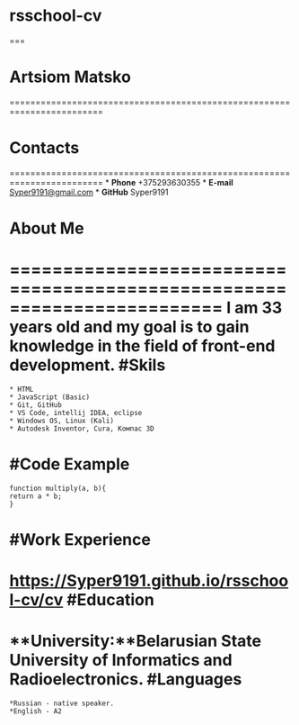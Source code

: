 # rsschool-cv
===
# **Artsiom Matsko**
========================================================================
# **Contacts**
========================================================================
    * **Phone** +375293630355
    * **E-mail** Syper9191@gmail.com
    * **GitHub** Syper9191
# **About Me**
========================================================================
I am 33 years old and my goal is to gain knowledge in the field of front-end development.
#**Skils**
========================================================================
    * HTML
    * JavaScript (Basic)
    * Git, GitHub
    * VS Code, intellij IDEA, eclipse
    * Windows OS, Linux (Kali)
    * Autodesk Inventor, Cura, Компас 3D 
#**Code Example**
========================================================================
```
function multiply(a, b){
return a * b;
}
```
#**Work Experience**
========================================================================
https://Syper9191.github.io/rsschool-cv/cv
#**Education**
========================================================================
**University:**Belarusian State University of Informatics and Radioelectronics.
#**Languages**
========================================================================
    *Russian - native speaker.
    *English - A2